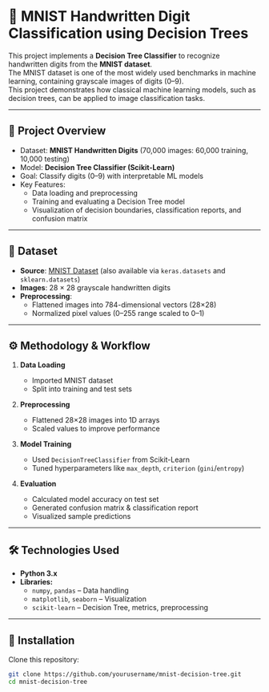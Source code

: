 # 🔢 MNIST Handwritten Digit Classification using Decision Trees

This project implements a **Decision Tree Classifier** to recognize handwritten digits from the **MNIST dataset**.  
The MNIST dataset is one of the most widely used benchmarks in machine learning, containing grayscale images of digits (0–9).  
This project demonstrates how classical machine learning models, such as decision trees, can be applied to image classification tasks.  

---

## 📌 Project Overview

- Dataset: **MNIST Handwritten Digits** (70,000 images: 60,000 training, 10,000 testing)  
- Model: **Decision Tree Classifier (Scikit-Learn)**  
- Goal: Classify digits (0–9) with interpretable ML models  
- Key Features:
  - Data loading and preprocessing  
  - Training and evaluating a Decision Tree model  
  - Visualization of decision boundaries, classification reports, and confusion matrix  

---

## 📂 Dataset

- **Source**: [MNIST Dataset](http://yann.lecun.com/exdb/mnist/) (also available via `keras.datasets` and `sklearn.datasets`)  
- **Images**: 28 × 28 grayscale handwritten digits  
- **Preprocessing**:
  - Flattened images into 784-dimensional vectors (28×28)  
  - Normalized pixel values (0–255 range scaled to 0–1)  

---

## ⚙️ Methodology & Workflow

1. **Data Loading**
   - Imported MNIST dataset  
   - Split into training and test sets  

2. **Preprocessing**
   - Flattened 28×28 images into 1D arrays  
   - Scaled values to improve performance  

3. **Model Training**
   - Used `DecisionTreeClassifier` from Scikit-Learn  
   - Tuned hyperparameters like `max_depth`, `criterion` (`gini`/`entropy`)  

4. **Evaluation**
   - Calculated model accuracy on test set  
   - Generated confusion matrix & classification report  
   - Visualized sample predictions  

---

## 🛠️ Technologies Used

- **Python 3.x**
- **Libraries:**
  - `numpy`, `pandas` – Data handling  
  - `matplotlib`, `seaborn` – Visualization  
  - `scikit-learn` – Decision Tree, metrics, preprocessing  

---

## 🚀 Installation

Clone this repository:

```bash
git clone https://github.com/yourusername/mnist-decision-tree.git
cd mnist-decision-tree
